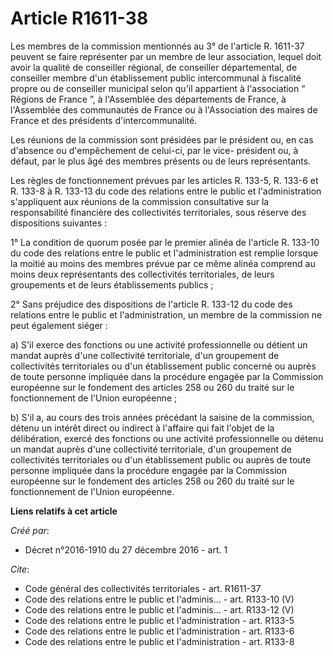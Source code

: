 # Article R1611-38

Les membres de la commission mentionnés au 3° de l'article R. 1611-37 peuvent se faire représenter par un membre de leur
association, lequel doit avoir la qualité de conseiller régional, de conseiller départemental, de conseiller membre d'un
établissement public intercommunal à fiscalité propre ou de conseiller municipal selon qu'il appartient à l'association “
Régions de France ”, à l'Assemblée des départements de France, à l'Assemblée des communautés de France ou à l'Association des
maires de France et des présidents d'intercommunalité. 

Les réunions de la commission sont présidées par le président ou, en cas d'absence ou d'empêchement de celui-ci, par le vice-
président ou, à défaut, par le plus âgé des membres présents ou de leurs représentants. 

Les règles de fonctionnement prévues par les articles R. 133-5, R. 133-6 et R. 133-8 à R. 133-13 du code des relations entre
le public et l'administration s'appliquent aux réunions de la commission consultative sur la responsabilité financière des
collectivités territoriales, sous réserve des dispositions suivantes : 

1° La condition de quorum posée par le premier alinéa de l'article R. 133-10 du code des relations entre le public et
l'administration est remplie lorsque la moitié au moins des membres prévue par ce même alinéa comprend au moins deux
représentants des collectivités territoriales, de leurs groupements et de leurs établissements publics ; 

2° Sans préjudice des dispositions de l'article R. 133-12 du code des relations entre le public et l'administration, un
membre de la commission ne peut également siéger : 

a) S'il exerce des fonctions ou une activité professionnelle ou détient un mandat auprès d'une collectivité territoriale,
d'un groupement de collectivités territoriales ou d'un établissement public concerné ou auprès de toute personne impliquée
dans la procédure engagée par la Commission européenne sur le fondement des articles 258 ou 260 du traité sur le
fonctionnement de l'Union européenne ; 

b) S'il a, au cours des trois années précédant la saisine de la commission, détenu un intérêt direct ou indirect à l'affaire
qui fait l'objet de la délibération, exercé des fonctions ou une activité professionnelle ou détenu un mandat auprès d'une
collectivité territoriale, d'un groupement de collectivités territoriales ou d'un établissement public ou auprès de toute
personne impliquée dans la procédure engagée par la Commission européenne sur le fondement des articles 258 ou 260 du traité
sur le fonctionnement de l'Union européenne.

**Liens relatifs à cet article**

_Créé par_:

  - Décret n°2016-1910 du 27 décembre 2016 - art. 1

_Cite_:

  - Code général des collectivités territoriales - art. R1611-37
  - Code des relations entre le public et l'adminis... - art. R133-10 (V)
  - Code des relations entre le public et l'adminis... - art. R133-12 (V)
  - Code des relations entre le public et l'administration - art. R133-5
  - Code des relations entre le public et l'administration - art. R133-6
  - Code des relations entre le public et l'administration - art. R133-8
